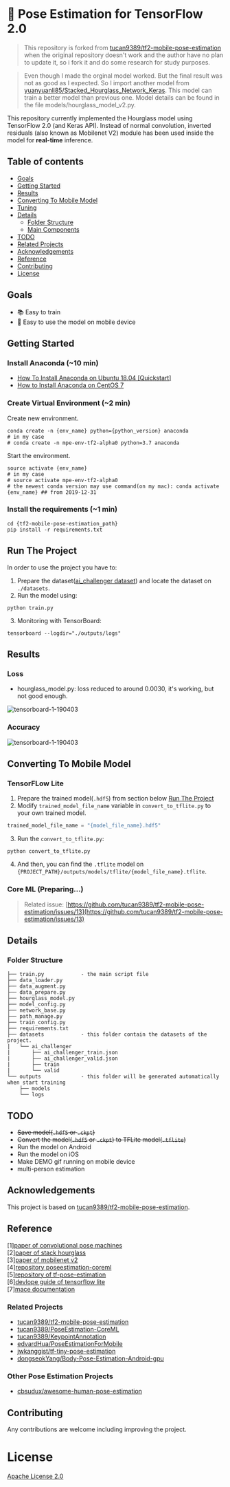 # 💃 Pose Estimation for TensorFlow 2.0

> This repository is forked from [tucan9389/tf2-mobile-pose-estimation](https://github.com/tucan9389/tf2-mobile-pose-estimation) when the original repository doesn't work and the author have no plan to update it, so i fork it and do some research for study purposes.

> Even though I made the orginal model worked. But the final result was not as good as I expected. So I import another model from [yuanyuanli85/Stacked_Hourglass_Network_Keras](https://github.com/yuanyuanli85/Stacked_Hourglass_Network_Keras). This model can train a better model than previous one. Model details can be found in the file models/hourglass_model_v2.py.

This repository currently implemented the Hourglass model using TensorFlow 2.0 (and Keras API). Instead of normal convolution, inverted residuals (also known as Mobilenet V2) module has been used inside the model for **real-time** inference.

## Table of contents

- [Goals](#goals)
- [Getting Started](#getting-started)
- [Results](#results)
- [Converting To Mobile Model](#converting-to-mobile-model)
- [Tuning](#tuning)
- [Details](#details)
  - [Folder Structure](#folder-structure)
  - [Main Components](#main-components)
- [TODO](#todo)
- [Related Projects](#related-projects)
- [Acknowledgements](#acknowledgements)
- [Reference](#reference)
- [Contributing](#contributing)
- [License](#license)

## Goals

- 📚 Easy to train
- 🏃‍ Easy to use the model on mobile device

## Getting Started

### Install Anaconda (~10 min)

- [How To Install Anaconda on Ubuntu 18.04 [Quickstart]](https://www.digitalocean.com/community/tutorials/how-to-install-anaconda-on-ubuntu-18-04-quickstart)
- [How to Install Anaconda on CentOS 7](https://linuxize.com/post/how-to-install-anaconda-on-centos-7/)

### Create Virtual Environment (~2 min)

Create new environment.

```shell
conda create -n {env_name} python={python_version} anaconda
# in my case
# conda create -n mpe-env-tf2-alpha0 python=3.7 anaconda
```

Start the environment.

```shell
source activate {env_name}
# in my case
# source activate mpe-env-tf2-alpha0
# the newest conda version may use command(on my mac): conda activate {env_name} ## from 2019-12-31
```

### Install the requirements (~1 min)

```shell
cd {tf2-mobile-pose-estimation_path}
pip install -r requirements.txt
```

## Run The Project

In order to use the project you have to:

1. Prepare the dataset([ai_challenger dataset](https://drive.google.com/open?id=1zahjQWhuKIYWRRI2ZlHzn65Ug_jIiC4l)) and locate the dataset on `./datasets`.
2. Run the model using:

```shell
python train.py
```

3. Monitoring with TensorBoard:

```shell
tensorboard --logdir="./outputs/logs"
```

## Results

### Loss

- hourglass_model.py: loss reduced to around 0.0030, it's working, but not good enough.

![tensorboard-1-190403](resources/tensorboard_loss-190404.png)

### Accuracy

![tensorboard-1-190403](resources/tensorboard_accuracy-190404.png)

## Converting To Mobile Model

### TensorFLow Lite

1. Prepare the trained model(`.hdf5`) from section below [Run The Project](#run-the-project)
2. Modify `trained_model_file_name` variable in `convert_to_tflite.py` to your own trained model.

```python
trained_model_file_name = "{model_file_name}.hdf5"
```

3. Run the `convert_to_tflite.py`:

```shell
python convert_to_tflite.py
```

4. And then, you can find the `.tflite` model on `{PROJECT_PATH}/outputs/models/tflite/{model_file_name}.tflite`.

### Core ML (Preparing...)

> Related issue: [https://github.com/tucan9389/tf2-mobile-pose-estimation/issues/13](https://github.com/tucan9389/tf2-mobile-pose-estimation/issues/13)

## Details

### Folder Structure

```
├── train.py            - the main script file
├── data_loader.py
├── data_augment.py
├── data_prepare.py
├── hourglass_model.py
├── model_config.py
├── network_base.py
├── path_manage.py
├── train_config.py
├── requirements.txt
├── datasets            - this folder contain the datasets of the project.
|   └── ai_challenger
|       ├── ai_challenger_train.json
|       ├── ai_challenger_valid.json
|       ├── train
|       └── valid
└── outputs             - this folder will be generated automatically when start training
    ├── models
    └── logs
```

## TODO

- ~~Save model(`.hdf5` or `.ckpt`)~~
- ~~Convert the model(`.hdf5` or `.ckpt`) to TFLite model(`.tflite`)~~
- Run the model on Android
- Run the model on iOS
- Make DEMO gif running on mobile device
- multi-person estimation

## Acknowledgements

This project is based on [tucan9389/tf2-mobile-pose-estimation](https://github.com/tucan9389/tf2-mobile-pose-estimation).

## Reference

[1][paper of convolutional pose machines](https://arxiv.org/abs/1602.00134) <br/>
[2][paper of stack hourglass](https://arxiv.org/abs/1603.06937) <br/>
[3][paper of mobilenet v2](https://arxiv.org/pdf/1801.04381.pdf) <br/>
[4][repository poseestimation-coreml](https://github.com/tucan9389/PoseEstimation-CoreML) <br/>
[5][repository of tf-pose-estimation](https://github.com/ildoonet/tf-pose-estimation) <br>
[6][devlope guide of tensorflow lite](https://github.com/tensorflow/tensorflow/tree/master/tensorflow/docs_src/mobile/tflite) <br/>
[7][mace documentation](https://mace.readthedocs.io)

### Related Projects

- [tucan9389/tf2-mobile-pose-estimation](https://github.com/tucan9389/tf2-mobile-pose-estimation)
- [tucan9389/PoseEstimation-CoreML](https://github.com/tucan9389/PoseEstimation-CoreML)
- [tucan9389/KeypointAnnotation](https://github.com/tucan9389/KeypointAnnotation)
- [edvardHua/PoseEstimationForMobile](https://github.com/edvardHua/PoseEstimationForMobile)
- [jwkanggist/tf-tiny-pose-estimation](https://github.com/jwkanggist/tf-tiny-pose-estimatio)
- [dongseokYang/Body-Pose-Estimation-Android-gpu](https://github.com/dongseokYang/Body-Pose-Estimation-Android-gpu)

### Other Pose Estimation Projects

- [cbsudux/awesome-human-pose-estimation](https://github.com/cbsudux/awesome-human-pose-estimation)

## Contributing

Any contributions are welcome including improving the project.

# License

[Apache License 2.0](LICENSE)
